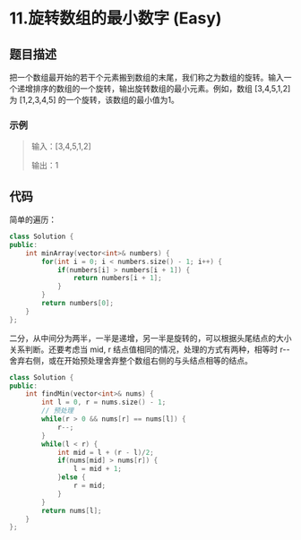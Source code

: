 # 11.旋转数组的最小数字 (Easy)

## 题目描述

把一个数组最开始的若干个元素搬到数组的末尾，我们称之为数组的旋转。输入一个递增排序的数组的一个旋转，输出旋转数组的最小元素。例如，数组 [3,4,5,1,2] 为 [1,2,3,4,5] 的一个旋转，该数组的最小值为1。  

### 示例

> 输入：[3,4,5,1,2]
> 
> 输出：1

## 代码

简单的遍历：

```c++
class Solution {
public:
    int minArray(vector<int>& numbers) {
        for(int i = 0; i < numbers.size() - 1; i++) {
            if(numbers[i] > numbers[i + 1]) {
                return numbers[i + 1];
            }
        }
        return numbers[0];
    }
};
```

二分，从中间分为两半，一半是递增，另一半是旋转的，可以根据头尾结点的大小关系判断。还要考虑当 mid, r 结点值相同的情况，处理的方式有两种，相等时 r-- 舍弃右侧，或在开始预处理舍弃整个数组右侧的与头结点相等的结点。

```c++
class Solution {
public:
    int findMin(vector<int>& nums) {
        int l = 0, r = nums.size() - 1;
        // 预处理
        while(r > 0 && nums[r] == nums[l]) {
            r--;
        }
        while(l < r) {
            int mid = l + (r - l)/2;
            if(nums[mid] > nums[r]) {
                l = mid + 1;
            }else {
                r = mid;
            }
        }
        return nums[l];
    }
};
```



